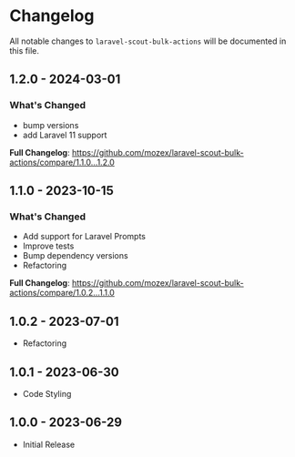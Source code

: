 # Changelog

All notable changes to `laravel-scout-bulk-actions` will be documented in this file.

## 1.2.0 - 2024-03-01

### What's Changed

* bump versions
* add Laravel 11 support

**Full Changelog**: https://github.com/mozex/laravel-scout-bulk-actions/compare/1.1.0...1.2.0

## 1.1.0 - 2023-10-15

### What's Changed

- Add support for Laravel Prompts
- Improve tests
- Bump dependency versions
- Refactoring

**Full Changelog**: https://github.com/mozex/laravel-scout-bulk-actions/compare/1.0.2...1.1.0

## 1.0.2 - 2023-07-01

- Refactoring

## 1.0.1 - 2023-06-30

- Code Styling

## 1.0.0 - 2023-06-29

- Initial Release
